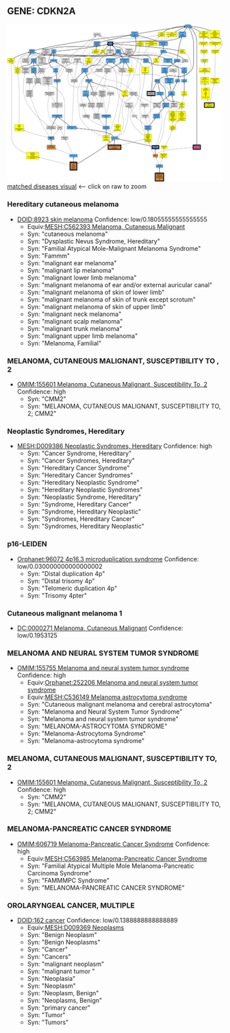 
## GENE: CDKN2A

![image](CDKN2A.png)
[matched diseases visual](CDKN2A.png)  <-- click on raw to zoom


### Hereditary cutaneous melanoma
 * [DOID:8923 skin melanoma](http://beta.monarchinitiative.org/disease/DOID:8923) Confidence: low/0.18055555555555555
    * Equiv:[MESH:C562393 Melanoma, Cutaneous Malignant](http://beta.monarchinitiative.org/disease/MESH:C562393)
    * Syn: "cutaneous melanoma"
    * Syn: "Dysplastic Nevus Syndrome, Hereditary"
    * Syn: "Familial Atypical Mole-Malignant Melanoma Syndrome"
    * Syn: "Fammm"
    * Syn: "malignant ear melanoma"
    * Syn: "malignant lip melanoma"
    * Syn: "malignant lower limb melanoma"
    * Syn: "malignant melanoma of ear and/or external auricular canal"
    * Syn: "malignant melanoma of skin of lower limb"
    * Syn: "malignant melanoma of skin of trunk except scrotum"
    * Syn: "malignant melanoma of skin of upper limb"
    * Syn: "malignant neck melanoma"
    * Syn: "malignant scalp melanoma"
    * Syn: "malignant trunk melanoma"
    * Syn: "malignant upper limb melanoma"
    * Syn: "Melanoma, Familial"

### MELANOMA, CUTANEOUS MALIGNANT, SUSCEPTIBILITY TO , 2
 * [OMIM:155601 Melanoma, Cutaneous Malignant, Susceptibility To, 2](http://beta.monarchinitiative.org/disease/OMIM:155601) Confidence: high
    * Syn: "CMM2"
    * Syn: "MELANOMA, CUTANEOUS MALIGNANT, SUSCEPTIBILITY TO, 2; CMM2"

### Neoplastic Syndromes, Hereditary
 * [MESH:D009386 Neoplastic Syndromes, Hereditary](http://beta.monarchinitiative.org/disease/MESH:D009386) Confidence: high
    * Syn: "Cancer Syndrome, Hereditary"
    * Syn: "Cancer Syndromes, Hereditary"
    * Syn: "Hereditary Cancer Syndrome"
    * Syn: "Hereditary Cancer Syndromes"
    * Syn: "Hereditary Neoplastic Syndrome"
    * Syn: "Hereditary Neoplastic Syndromes"
    * Syn: "Neoplastic Syndrome, Hereditary"
    * Syn: "Syndrome, Hereditary Cancer"
    * Syn: "Syndrome, Hereditary Neoplastic"
    * Syn: "Syndromes, Hereditary Cancer"
    * Syn: "Syndromes, Hereditary Neoplastic"

### p16-LEIDEN
 * [Orphanet:96072 4p16.3 microduplication syndrome](http://beta.monarchinitiative.org/disease/Orphanet:96072) Confidence: low/0.030000000000000002
    * Syn: "Distal duplication 4p"
    * Syn: "Distal trisomy 4p"
    * Syn: "Telomeric duplication 4p"
    * Syn: "Trisomy 4pter"

### Cutaneous malignant melanoma 1
 * [DC:0000271 Melanoma, Cutaneous Malignant](http://beta.monarchinitiative.org/disease/DC:0000271) Confidence: low/0.1953125

### MELANOMA AND NEURAL SYSTEM TUMOR SYNDROME
 * [OMIM:155755 Melanoma and neural system tumor syndrome](http://beta.monarchinitiative.org/disease/OMIM:155755) Confidence: high
    * Equiv:[Orphanet:252206 Melanoma and neural system tumor syndrome](http://beta.monarchinitiative.org/disease/Orphanet:252206)
    * Equiv:[MESH:C536149 Melanoma astrocytoma syndrome](http://beta.monarchinitiative.org/disease/MESH:C536149)
    * Syn: "Cutaneous malignant melanoma and cerebral astrocytoma"
    * Syn: "Melanoma and Neural System Tumor Syndrome"
    * Syn: "Melanoma and neural system tumor syndrome"
    * Syn: "MELANOMA-ASTROCYTOMA SYNDROME"
    * Syn: "Melanoma-Astrocytoma Syndrome"
    * Syn: "Melanoma-astrocytoma syndrome"

### MELANOMA, CUTANEOUS MALIGNANT, SUSCEPTIBILITY TO, 2
 * [OMIM:155601 Melanoma, Cutaneous Malignant, Susceptibility To, 2](http://beta.monarchinitiative.org/disease/OMIM:155601) Confidence: high
    * Syn: "CMM2"
    * Syn: "MELANOMA, CUTANEOUS MALIGNANT, SUSCEPTIBILITY TO, 2; CMM2"

### MELANOMA-PANCREATIC CANCER SYNDROME
 * [OMIM:606719 Melanoma-Pancreatic Cancer Syndrome](http://beta.monarchinitiative.org/disease/OMIM:606719) Confidence: high
    * Equiv:[MESH:C563985 Melanoma-Pancreatic Cancer Syndrome](http://beta.monarchinitiative.org/disease/MESH:C563985)
    * Syn: "Familial Atypical Multiple Mole Melanoma-Pancreatic Carcinoma Syndrome"
    * Syn: "FAMMMPC Syndrome"
    * Syn: "MELANOMA-PANCREATIC CANCER SYNDROME"

### OROLARYNGEAL CANCER, MULTIPLE
 * [DOID:162 cancer](http://beta.monarchinitiative.org/disease/DOID:162) Confidence: low/0.1388888888888889
    * Equiv:[MESH:D009369 Neoplasms](http://beta.monarchinitiative.org/disease/MESH:D009369)
    * Syn: "Benign Neoplasm"
    * Syn: "Benign Neoplasms"
    * Syn: "Cancer"
    * Syn: "Cancers"
    * Syn: "malignant neoplasm"
    * Syn: "malignant tumor "
    * Syn: "Neoplasia"
    * Syn: "Neoplasm"
    * Syn: "Neoplasm, Benign"
    * Syn: "Neoplasms, Benign"
    * Syn: "primary cancer"
    * Syn: "Tumor"
    * Syn: "Tumors"

